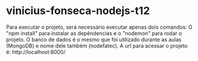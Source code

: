 # vinicius-fonseca-nodejs-t12
Para executar o projeto, será necessário executar apenas dois comandos: O "npm install" para instalar as depêndencias e o "nodemon" para rodar o projeto.
O banco de dados é o mesmo que foi utilizado durante as aulas (MongoDB) e nome dele também (nodefatec).
A url para acessar o projeto é: http://localhost:8000/
